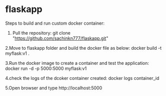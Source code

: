 # flaskapp

Steps to build and run custom docker container:
1. Pull the repository:
    git clone "https://github.com/sachinkn777/flaskapp.git"

 2.Move to flaskapp folder and build the docker file as below:
    docker build -t myflask:v1 .

 3.Run the docker image to create a container and test the application:
      docker run -d -p 5000:5000 myflask:v1
      
 4.check the logs of the dcoker container created:
    docker logs container_id
    
 5.Open browser and type http://localhost:5000    
